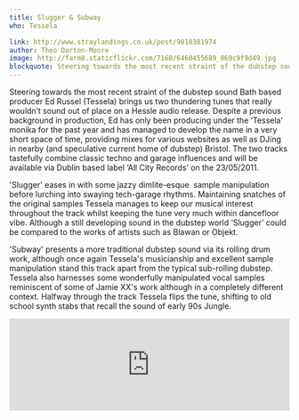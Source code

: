 ```yaml
---
title: Slugger & Subway
who: Tessela

link: http://www.straylandings.co.uk/post/9010381974
author: Theo Darton-Moore
image: http://farm8.staticflickr.com/7160/6460455689_069c9f9d49.jpg
blockquote: Steering towards the most recent straint of the dubstep sound Bath based producer Ed Russel (Tessela) brings us two thundering tunes that really wouldn’t sound out of place on a Hessle audio release. Despite a previous background in production, Ed has only been producing under the ‘Tessela’ monika for the past year and has managed to develop the name in a very short space of time, providing mixes for various websites as well as DJing in nearby (and speculative current home of dubstep) Bristol. The two tracks tastefully combine classic techno and garage influences and will be available via Dublin based label ‘All City Records’ on the 23/05/2011.  
---
```


Steering towards the most recent straint of the dubstep sound Bath based producer Ed Russel (Tessela) brings us two thundering tunes that really wouldn’t sound out of place on a Hessle audio release. Despite a previous background in production, Ed has only been producing under the ‘Tessela’ monika for the past year and has managed to develop the name in a very short space of time, providing mixes for various websites as well as DJing in nearby (and speculative current home of dubstep) Bristol. The two tracks tastefully combine classic techno and garage influences and will be available via Dublin based label ‘All City Records’ on the 23/05/2011.  
  
'Slugger' eases in with some jazzy dimlite-esque  sample manipulation before lurching into swaying tech-garage rhythms. Maintaining snatches of the original samples Tessela manages to keep our musical interest throughout the track whilst keeping the tune very much within dancefloor vibe. Although a still developing sound in the dubstep world ‘Slugger’ could be compared to the works of artists such as Blawan or Objekt.  
  
'Subway' presents a more traditional dubstep sound via its rolling drum work, although once again Tessela's musicianship and excellent sample manipulation stand this track apart from the typical sub-rolling dubstep. Tessela also harnesses some wonderfully manipulated vocal samples reminiscent of some of Jamie XX's work although in a completely different context. Halfway through the track Tessela flips the tune, shifting to old school synth stabs that recall the sound of early 90s Jungle.

<iframe frameborder="no" height="166" scrolling="no" src="http://w.soundcloud.com/player/?url=http%3A%2F%2Fapi.soundcloud.com%2Ftracks%2F17502718&amp;show_artwork=true" width="100%"></iframe>